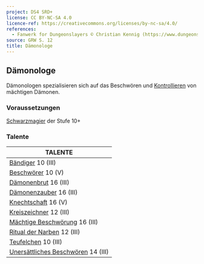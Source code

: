 ```yaml
---
project: DS4 SRD+
license: CC BY-NC-SA 4.0
licence-ref: https://creativecommons.org/licenses/by-nc-sa/4.0/
references: 
  - Fanwerk for Dungeonslayers © Christian Kennig (https://www.dungeonslayers.net/)
source: GRW S. 12
title: Dämonologe
---
```


## Dämonologe

Dämonologen spezialisieren sich auf das Beschwören und [Kontrollieren](zauber/kontrollieren.md) von mächtigen Dämonen.

### Voraussetzungen

[Schwarzmagier](charaktere-klasse-schwarzmagier.md) der Stufe 10+

### Talente

| TALENTE                                                                      |
| ---------------------------------------------------------------------------- |
| [Bändiger](talente/baendiger.md) 10 (III)                                    |
| [Beschwörer](talente/beschwoerer.md) 10 (V)                                  |
| [Dämonenbrut](talente/daemonenbrut.md) 16 (III)                              |
| [Dämonenzauber](talente/daemonenzauber.md) 16 (III)                          |
| [Knechtschaft](talente/knechtschaft.md) 16 (V)                               |
| [Kreiszeichner](talente/kreiszeichner.md) 12 (III)                           |
| [Mächtige Beschwörung](talente/maechtige-beschwoerung.md) 16 (III)           |
| [Ritual der Narben](talente/ritual-der-narben.md) 12 (III)                   |
| [Teufelchen](talente/teufelchen.md) 10 (III)                                 |
| [Unersättliches Beschwören](talente/unersaettliches-beschwoeren.md) 14 (III) |

